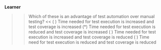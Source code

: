 **Learner**

>>Which of these is an advantage of test automation over manual testing? <<
( ) Time needed for test execution is increased and test coverage is increased
(*) Time needed for test execution is reduced and test coverage is increased
( ) Time needed for test execution is increased and test coverage is reduced
( ) Time need for test execution is reduced and test coverage is reduced
